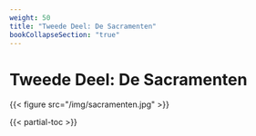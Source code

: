 ```yaml
---
weight: 50
title: "Tweede Deel: De Sacramenten"
bookCollapseSection: "true"
---
```


# Tweede Deel: De Sacramenten

{{< figure src="/img/sacramenten.jpg" >}}

{{< partial-toc >}}
